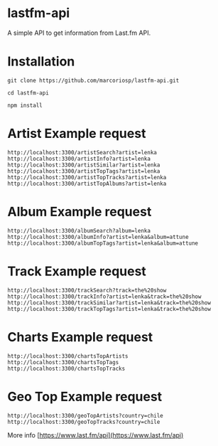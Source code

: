 # lastfm-api
A simple API to get information from Last.fm API.

# Installation
```
git clone https://github.com/marcoriosp/lastfm-api.git

cd lastfm-api

npm install
```


# Artist Example request

```
http://localhost:3300/artistSearch?artist=lenka
http://localhost:3300/artistInfo?artist=lenka
http://localhost:3300/artistSimilar?artist=lenka
http://localhost:3300/artistTopTags?artist=lenka
http://localhost:3300/artistTopTracks?artist=lenka
http://localhost:3300/artistTopAlbums?artist=lenka
```


# Album Example request
```
http://localhost:3300/albumSearch?album=lenka
http://localhost:3300/albumInfo?artist=lenka&album=attune
http://localhost:3300/albumTopTags?artist=lenka&album=attune
```

# Track Example request
```
http://localhost:3300/trackSearch?track=the%20show
http://localhost:3300/trackInfo?artist=lenka&track=the%20show
http://localhost:3300/trackSimilar?artist=lenka&track=the%20show
http://localhost:3300/trackTopTags?artist=lenka&track=the%20show
```

# Charts Example request
```
http://localhost:3300/chartsTopArtists
http://localhost:3300/chartsTopTags
http://localhost:3300/chartsTopTracks
```

# Geo Top Example request
```
http://localhost:3300/geoTopArtists?country=chile
http://localhost:3300/geoTopTracks?country=chile
```


More info [https://www.last.fm/api](https://www.last.fm/api)
